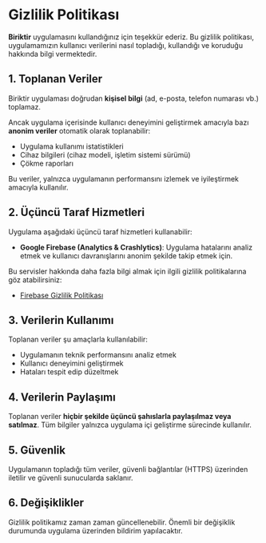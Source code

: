 # Gizlilik Politikası

**Biriktir** uygulamasını kullandığınız için teşekkür ederiz. Bu gizlilik politikası, uygulamamızın kullanıcı verilerini nasıl topladığı, kullandığı ve koruduğu hakkında bilgi vermektedir.

## 1. Toplanan Veriler

Biriktir uygulaması doğrudan **kişisel bilgi** (ad, e-posta, telefon numarası vb.) toplamaz.

Ancak uygulama içerisinde kullanıcı deneyimini geliştirmek amacıyla bazı **anonim veriler** otomatik olarak toplanabilir:

* Uygulama kullanımı istatistikleri
* Cihaz bilgileri (cihaz modeli, işletim sistemi sürümü)
* Çökme raporları

Bu veriler, yalnızca uygulamanın performansını izlemek ve iyileştirmek amacıyla kullanılır.

## 2. Üçüncü Taraf Hizmetleri

Uygulama aşağıdaki üçüncü taraf hizmetleri kullanabilir:

* **Google Firebase (Analytics & Crashlytics)**: Uygulama hatalarını analiz etmek ve kullanıcı davranışlarını anonim şekilde takip etmek için.

Bu servisler hakkında daha fazla bilgi almak için ilgili gizlilik politikalarına göz atabilirsiniz:

* [Firebase Gizlilik Politikası](https://firebase.google.com/support/privacy)

## 3. Verilerin Kullanımı

Toplanan veriler şu amaçlarla kullanılabilir:

* Uygulamanın teknik performansını analiz etmek
* Kullanıcı deneyimini geliştirmek
* Hataları tespit edip düzeltmek

## 4. Verilerin Paylaşımı

Toplanan veriler **hiçbir şekilde üçüncü şahıslarla paylaşılmaz veya satılmaz**. Tüm bilgiler yalnızca uygulama içi geliştirme sürecinde kullanılır.

## 5. Güvenlik

Uygulamanın topladığı tüm veriler, güvenli bağlantılar (HTTPS) üzerinden iletilir ve güvenli sunucularda saklanır.

## 6. Değişiklikler

Gizlilik politikamız zaman zaman güncellenebilir. Önemli bir değişiklik durumunda uygulama üzerinden bildirim yapılacaktır.
